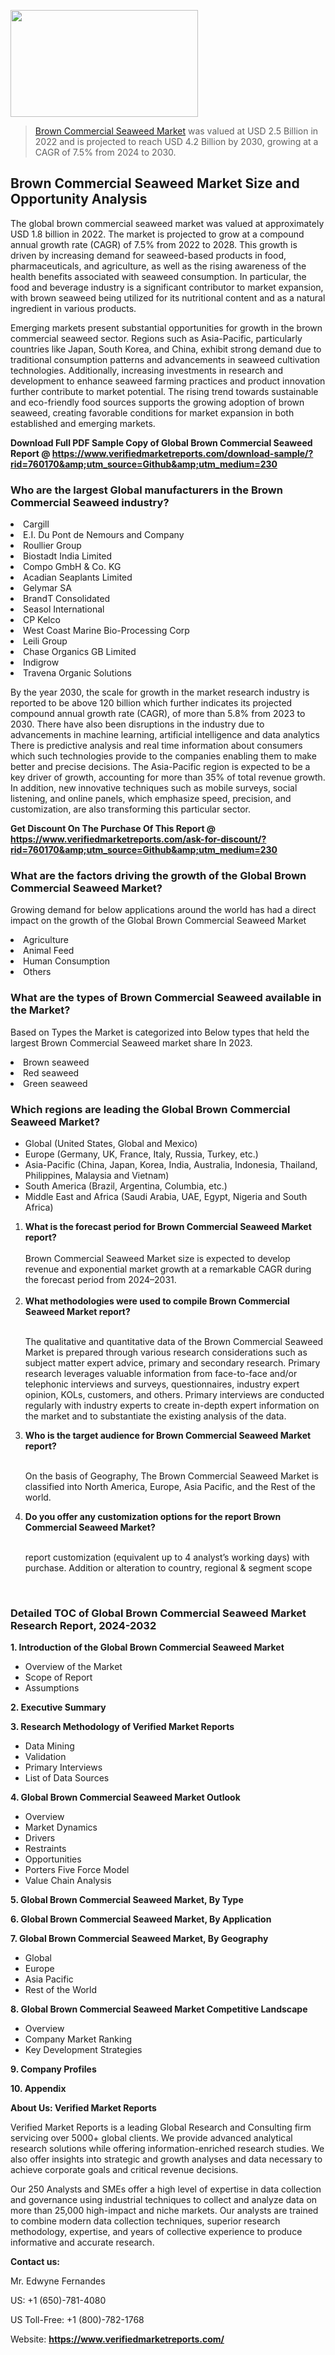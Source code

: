 <img src="https://ffe5etoiles.com/wp-content/uploads/2024/12/MST1-300x171.png" alt="" width="300" height="171" class="alignnone size-medium wp-image-20088" /><blockquote><p><p><a href="https://www.verifiedmarketreports.com/download-sample/?rid=760170&utm_source=Github&utm_medium=230" target="_blank">Brown Commercial Seaweed Market</a> was valued at USD 2.5 Billion in 2022 and is projected to reach USD 4.2 Billion by 2030, growing at a CAGR of 7.5% from 2024 to 2030.</p></blockquote><p><h2>Brown Commercial Seaweed Market Size and Opportunity Analysis</h2><p>The global brown commercial seaweed market was valued at approximately USD 1.8 billion in 2022. The market is projected to grow at a compound annual growth rate (CAGR) of 7.5% from 2022 to 2028. This growth is driven by increasing demand for seaweed-based products in food, pharmaceuticals, and agriculture, as well as the rising awareness of the health benefits associated with seaweed consumption. In particular, the food and beverage industry is a significant contributor to market expansion, with brown seaweed being utilized for its nutritional content and as a natural ingredient in various products.</p><p>Emerging markets present substantial opportunities for growth in the brown commercial seaweed sector. Regions such as Asia-Pacific, particularly countries like Japan, South Korea, and China, exhibit strong demand due to traditional consumption patterns and advancements in seaweed cultivation technologies. Additionally, increasing investments in research and development to enhance seaweed farming practices and product innovation further contribute to market potential. The rising trend towards sustainable and eco-friendly food sources supports the growing adoption of brown seaweed, creating favorable conditions for market expansion in both established and emerging markets.</p></p><p class=""><strong>Download Full PDF Sample Copy of Global Brown Commercial Seaweed Report @ <a href="https://www.verifiedmarketreports.com/download-sample/?rid=760170&amp;utm_source=Github&amp;utm_medium=230" target="_blank">https://www.verifiedmarketreports.com/download-sample/?rid=760170&amp;utm_source=Github&amp;utm_medium=230</a></strong></p><h3 id="" class="">Who are the largest Global manufacturers in the Brown Commercial Seaweed industry?</h3><p><li>Cargill</li><li> E.I. Du Pont de Nemours and Company</li><li> Roullier Group</li><li> Biostadt India Limited</li><li> Compo GmbH & Co. KG</li><li> Acadian Seaplants Limited</li><li> Gelymar SA</li><li> BrandT Consolidated</li><li> Seasol International</li><li> CP Kelco</li><li> West Coast Marine Bio-Processing Corp</li><li> Leili Group</li><li> Chase Organics GB Limited</li><li> Indigrow</li><li> Travena Organic Solutions</li></p><div class=""><div class="" dir="" data-message-author-role="" data-message-id="" data-message-model-slug=""><div class=""><div class=""><div class=""><div class="" dir="" data-message-author-role="" data-message-id="" data-message-model-slug=""><div class=""><div class=""><p>By the year 2030, the scale for growth in the market research industry is reported to be above 120 billion which further indicates its projected compound annual growth rate (CAGR), of more than 5.8% from 2023 to 2030. There have also been disruptions in the industry due to advancements in machine learning, artificial intelligence and data analytics There is predictive analysis and real time information about consumers which such technologies provide to the companies enabling them to make better and precise decisions. The Asia-Pacific region is expected to be a key driver of growth, accounting for more than 35% of total revenue growth. In addition, new innovative techniques such as mobile surveys, social listening, and online panels, which emphasize speed, precision, and customization, are also transforming this particular sector.</p><p><strong>Get Discount On The Purchase Of This Report @&nbsp; <a href="https://www.verifiedmarketreports.com/ask-for-discount/?rid=760170&amp;utm_source=Github&amp;utm_medium=230" target="_blank">https://www.verifiedmarketreports.com/ask-for-discount/?rid=760170&amp;utm_source=Github&amp;utm_medium=230</a></strong></p></div></div></div></div></div></div></div></div><h3 id="" class="">What are the factors driving the growth of the Global Brown Commercial Seaweed Market?</h3><p id="" class="">Growing demand for below applications around the world has had a direct impact on the growth of the Global Brown Commercial Seaweed Market</p><p id="" class=""><li>Agriculture</li><li> Animal Feed</li><li> Human Consumption</li><li> Others</li></p><h3 id="" class="">What are the types of Brown Commercial Seaweed available in the Market?</h3><p id="" class="">Based on Types the Market is categorized into Below types that held the largest Brown Commercial Seaweed market share In 2023.</p><p id="" class=""><li>Brown seaweed</li><li> Red seaweed</li><li> Green seaweed</li></p><h3 id="" class="">Which regions are leading the Global Brown Commercial Seaweed Market?</h3><ul><li>Global (United States, Global and Mexico)</li><li>Europe (Germany, UK, France, Italy, Russia, Turkey, etc.)</li><li>Asia-Pacific (China, Japan, Korea, India, Australia, Indonesia, Thailand, Philippines, Malaysia and Vietnam)</li><li>South America (Brazil, Argentina, Columbia, etc.)</li><li>Middle East and Africa (Saudi Arabia, UAE, Egypt, Nigeria and South Africa)</li></ul><p><ol><li><strong>What is the forecast period for Brown Commercial Seaweed Market report?<br /></strong><br /><span data-sheets-root="1" data-sheets-value="{&quot;1&quot;:2,&quot;2&quot;:&quot;XXXX size is expected to develop revenue and exponential market growth at a remarkable CAGR during the forecast period from 2024&ndash;2030.&quot;}" data-sheets-userformat="{&quot;2&quot;:12674,&quot;4&quot;:{&quot;1&quot;:2,&quot;2&quot;:16776960},&quot;10&quot;:2,&quot;11&quot;:0,&quot;15&quot;:&quot;Arial&quot;,&quot;16&quot;:12}">Brown Commercial Seaweed Market size is expected to develop revenue and exponential market growth at a remarkable CAGR during the forecast period from 2024&ndash;2031.</span><br /><br /></li><li><strong>What methodologies were used to compile Brown Commercial Seaweed Market report?<br /><br /></strong><p>The qualitative and quantitative data of the&nbsp;Brown Commercial Seaweed Market is prepared through various research considerations such as subject matter expert advice, primary and secondary research. Primary research leverages valuable information from face-to-face and/or telephonic interviews and surveys, questionnaires, industry expert opinion, KOLs, customers, and others. Primary interviews are conducted regularly with industry experts to create in-depth expert information on the market and to substantiate the existing analysis of the data.&nbsp;</p></li><li><strong>Who is the target audience for Brown Commercial Seaweed Market report?<br /><br /></strong><p>On the basis of Geography, The&nbsp;Brown Commercial Seaweed Market is classified into North America, Europe, Asia Pacific, and the Rest of the world.</p></li><li><strong>Do you offer any customization options for the report Brown Commercial Seaweed Market?<br /><br /></strong><p>report customization (equivalent up to 4 analyst&rsquo;s working days) with purchase. Addition or alteration to country, regional &amp; segment scope</p><p>&nbsp;</p></li></ol></p><h3 id="" class="">Detailed TOC of Global Brown Commercial Seaweed Market Research Report, 2024-2032</h3><p id="" class=""><strong>1. Introduction of the Global Brown Commercial Seaweed Market</strong></p><ul><li>Overview of the Market</li><li>Scope of Report</li><li>Assumptions</li></ul><p id="" class=""><strong>2. Executive Summary</strong></p><p id="" class=""><strong>3. Research Methodology of&nbsp;Verified Market Reports</strong></p><ul><li>Data Mining</li><li>Validation</li><li>Primary Interviews</li><li>List of Data Sources</li></ul><p id="" class=""><strong>4. Global Brown Commercial Seaweed Market Outlook</strong></p><ul><li>Overview</li><li>Market Dynamics</li><li>Drivers</li><li>Restraints</li><li>Opportunities</li><li>Porters Five Force Model</li><li>Value Chain Analysis</li></ul><p id="" class=""><strong>5. Global Brown Commercial Seaweed Market, By&nbsp;Type</strong></p><p id="" class=""><strong>6. Global Brown Commercial Seaweed Market, By Application</strong></p><p id="" class=""><strong>7. Global Brown Commercial Seaweed Market, By Geography</strong></p><ul><li>Global</li><li>Europe</li><li>Asia Pacific</li><li>Rest of the World</li></ul><p id="" class=""><strong>8. Global Brown Commercial Seaweed Market Competitive Landscape</strong></p><ul><li>Overview</li><li>Company Market Ranking</li><li>Key Development Strategies</li></ul><p id="" class=""><strong>9. Company Profiles</strong></p><p id="" class=""><strong>10. Appendix</strong></p><p id="" class=""><strong>About Us: Verified Market Reports</strong></p><p id="" class="">Verified Market Reports is a leading Global Research and Consulting firm servicing over 5000+ global clients. We provide advanced analytical research solutions while offering information-enriched research studies. We also offer insights into strategic and growth analyses and data necessary to achieve corporate goals and critical revenue decisions.</p><p id="" class="">Our 250 Analysts and SMEs offer a high level of expertise in data collection and governance using industrial techniques to collect and analyze data on more than 25,000 high-impact and niche markets. Our analysts are trained to combine modern data collection techniques, superior research methodology, expertise, and years of collective experience to produce informative and accurate research.</p><p id="" class=""><strong>Contact us:</strong></p><p id="" class="">Mr. Edwyne Fernandes</p><p id="" class="">US: +1 (650)-781-4080</p><p id="" class="">US Toll-Free: +1 (800)-782-1768</p><p id="" class="">Website: <a target="" data-test-app-aware-link=""><strong>https://www.verifiedmarketreports.com/</strong></a></p>
